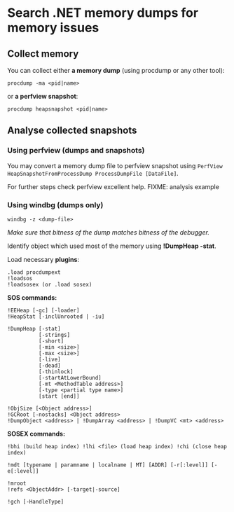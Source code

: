 
Search .NET memory dumps for memory issues
==========================================

Collect memory
--------------

You can collect either **a memory dump** (using procdump or any other tool):

    procdump -ma <pid|name>

or **a perfview snapshot**:

    procdump heapsnapshot <pid|name>

Analyse collected snapshots
---------------------------

### Using perfview (dumps and snapshots) ###

You may convert a memory dump file to perfview snapshot using `PerfView HeapSnapshotFromProcessDump ProcessDumpFile [DataFile]`.

For further steps check perfview excellent help. FIXME: analysis example

### Using windbg (dumps only) ###

    windbg -z <dump-file>

_Make sure that bitness of the dump matches bitness of the debugger._

Identify object which used most of the memory using **!DumpHeap -stat**.

Load necessary **plugins**:

```
.load procdumpext
!loadsos
!loadsosex (or .load sosex)
```

**SOS commands:**

```
!EEHeap [-gc] [-loader]
!HeapStat [-inclUnrooted | -iu]

!DumpHeap [-stat]
          [-strings]
          [-short]
          [-min <size>]
          [-max <size>]
          [-live]
          [-dead]
          [-thinlock]
          [-startAtLowerBound]
          [-mt <MethodTable address>]
          [-type <partial type name>]
          [start [end]]

!ObjSize [<Object address>]
!GCRoot [-nostacks] <Object address>
!DumpObject <address> | !DumpArray <address> | !DumpVC <mt> <address>
```

**SOSEX commands:**

```
!bhi (build heap index) !lhi <file> (load heap index) !chi (close heap index)

!mdt [typename | paramname | localname | MT] [ADDR] [-r[:level]] [-e[:level]]

!mroot
!refs <ObjectAddr> [-target|-source]

!gch [-HandleType]
```
